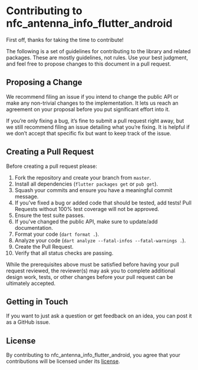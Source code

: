 # Contributing to nfc_antenna_info_flutter_android

First off, thanks for taking the time to contribute!

The following is a set of guidelines for contributing to the library and related packages. These are
mostly guidelines, not rules. Use your best judgment, and feel free to propose changes to this
document in a pull request.

## Proposing a Change

We recommend filing an issue if you intend to change the public API or make any non-trivial changes
to the implementation. It lets us reach an agreement on your proposal before you put significant
effort into it.

If you’re only fixing a bug, it’s fine to submit a pull request right away, but we still recommend
filing an issue detailing what you’re fixing. It is helpful if we don’t accept that specific fix but
want to keep track of the issue.

## Creating a Pull Request

Before creating a pull request please:

1. Fork the repository and create your branch from `master`.
1. Install all dependencies (`flutter packages get` or `pub get`).
1. Squash your commits and ensure you have a meaningful commit message.
1. If you’ve fixed a bug or added code that should be tested, add tests!
   Pull Requests without 100% test coverage will not be approved.
1. Ensure the test suite passes.
1. If you've changed the public API, make sure to update/add documentation.
1. Format your code (`dart format .`).
1. Analyze your code (`dart analyze --fatal-infos --fatal-warnings .`).
1. Create the Pull Request.
1. Verify that all status checks are passing.

While the prerequisites above must be satisfied before having your pull request reviewed, the
reviewer(s) may ask you to complete additional design work, tests, or other changes before your pull
request can be ultimately accepted.

## Getting in Touch

If you want to just ask a question or get feedback on an idea, you can post it as a GitHub issue.

## License

By contributing to nfc_antenna_info_flutter_android, you agree that your contributions will be
licensed under its [license](LICENSE).